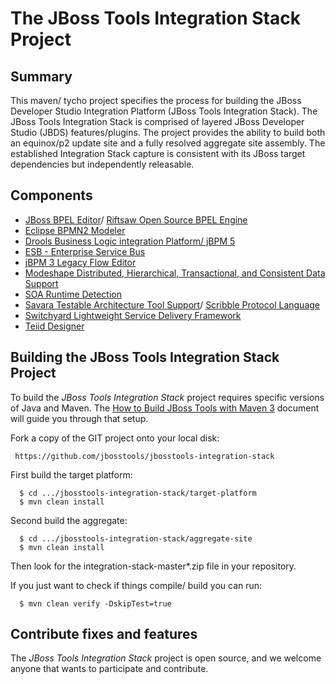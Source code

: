 # The JBoss Tools Integration Stack Project

## Summary

This maven/ tycho project specifies the process for building the JBoss Developer Studio Integration Platform
(JBoss Tools Integration Stack).  The JBoss Tools Integration Stack is comprised of
layered JBoss Developer Studio (JBDS) features/plugins.  The project provides the ability to 
build both an equinox/p2 update site and a fully resolved aggregate site assembly.  The established Integration 
Stack capture is consistent with its JBoss target dependencies but independently releasable. 

## Components

* [JBoss BPEL Editor](https://access.redhat.com/knowledge/docs/en-US/JBoss_Developer_Studio/4.0/html-single/JBoss_BPEL_User_Guide/index.html)/ [Riftsaw Open Source BPEL Engine](http://www.jboss.org/riftsaw) 
* [Eclipse BPMN2 Modeler](http://eclipse.org/projects/project.php?id=soa.bpmn2-modeler)
* [Drools Business Logic integration Platform/ jBPM 5](http://www.jboss.org/drools/)
* [ESB - Enterprise Service Bus](http://www.jboss.org/jbossesb/)
* [jBPM 3 Legacy Flow Editor](http://www.jboss.org/jbpm/)
* [Modeshape Distributed, Hierarchical, Transactional, and Consistent Data Support](http://www.jboss.org/modeshape)
* [SOA Runtime Detection](https://github.com/jbosstools/jbosstools-runtime-soa)
* [Savara Testable Architecture Tool Support](http://www.jboss.org/savara)/ [Scribble Protocol Language](http://www.jboss.org/scribble)
* [Switchyard Lightweight Service Delivery Framework](http://www.jboss.org/switchyard.html)
* [Teiid Designer](http://www.jboss.org/teiiddesigner)

## Building the JBoss Tools Integration Stack Project

To build the _JBoss Tools Integration Stack_ project requires specific versions of Java and Maven. 
The [How to Build JBoss Tools with Maven 3](https://community.jboss.org/wiki/HowToBuildJBossToolsWithMaven3)
document will guide you through that setup.

Fork a copy of the GIT project onto your local disk:

     https://github.com/jbosstools/jbosstools-integration-stack

First build the target platform:

      $ cd .../jbosstools-integration-stack/target-platform
      $ mvn clean install

Second build the aggregate:

      $ cd .../jbosstools-integration-stack/aggregate-site
      $ mvn clean install

Then look for the integration-stack-master*.zip file in your repository.

If you just want to check if things compile/ build you can run:

      $ mvn clean verify -DskipTest=true

## Contribute fixes and features

The _JBoss Tools Integration Stack_ project is open source, and we welcome anyone that wants to participate and contribute.

